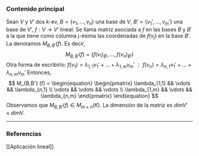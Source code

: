 ### Contenido principal

Sean $V$ y $V'$ dos $k$-ev, $B = \{v_1, \dots, v_n\}$ una base de $V$, $B' = \{v_1', \dots, v_m'\}$ una base de $V'$, $f: V \rightarrow V'$ lineal. Se llama matriz asociada a $f$ en las bases $B$ y $B'$ a la que tiene como columna j-ésima las coordenadas de $f(v_j)$ en la base $B'$. La denotamos $M_{B,B'} (f)$.
Es decir,
$$M_{B,B'} (f) = (f(v_1)_{B'}, \dots, f(v_n)_{B'})$$ Otra forma de escribirlo:
$f(v_1) = \lambda_{1,1} v_1' + \dots + \lambda_{1,m} v_m'$
$\vdots$
$f(v_n) = \lambda_{n,1} v_1' + \dots + \lambda_{n,m} v_m'$
Entonces,
$$
M_{B,B'} (f) =
\begin{equation}
	\begin{pmatrix}
		\lambda_{1,1} && \vdots && \lambda_{n,1} \\
		\vdots && \vdots && \vdots \\
		\lambda_{1,m} && \vdots && \lambda_{n,m}
	\end{pmatrix}
\end{equation}
$$
Observamos que $M_{B,B'} (f) \in M_{m \times n} (K)$. La dimensión de la matriz es $dimV' \times dimV$.

--- 
### Referencias

[[Aplicación lineal]]